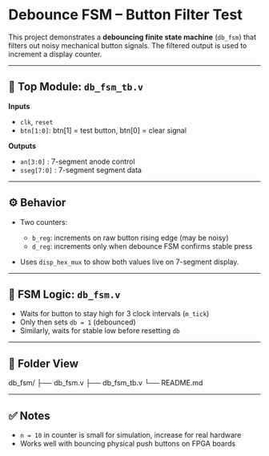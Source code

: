 # Debounce FSM – Button Filter Test

This project demonstrates a **debouncing finite state machine** (`db_fsm`) that filters out noisy mechanical button signals. The filtered output is used to increment a display counter.

---

## 🔧 Top Module: `db_fsm_tb.v`

**Inputs**
- `clk`, `reset`
- `btn[1:0]`: btn[1] = test button, btn[0] = clear signal

**Outputs**
- `an[3:0]` : 7-segment anode control
- `sseg[7:0]` : 7-segment segment data

---

## ⚙️ Behavior

- Two counters:
  - `b_reg`: increments on raw button rising edge (may be noisy)
  - `d_reg`: increments only when debounce FSM confirms stable press

- Uses `disp_hex_mux` to show both values live on 7-segment display.

---

## 🧠 FSM Logic: `db_fsm.v`

- Waits for button to stay high for 3 clock intervals (`m_tick`)  
- Only then sets `db = 1` (debounced)
- Similarly, waits for stable low before resetting `db`

---

## 📁 Folder View

db_fsm/ ├── db_fsm.v ├── db_fsm_tb.v └── README.md



---

## ✅ Notes

- `n = 10` in counter is small for simulation, increase for real hardware
- Works well with bouncing physical push buttons on FPGA boards

